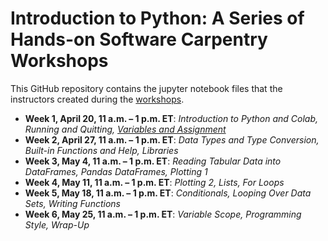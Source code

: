 # Introduction to Python: A Series of Hands-on Software Carpentry Workshops

This GitHub repository contains the jupyter notebook files that the instructors created during the [workshops](https://cbiit.github.io/p2p-datasci/2021-03-25-introduction_to_python/).

* **Week 1, April 20, 11 a.m. – 1 p.m. ET**: *Introduction to Python and Colab, Running and Quitting, [Variables and Assignment](./python_variables_and_assignment-2021-04-20.ipynb)*
* **Week 2, April 27, 11 a.m. – 1 p.m. ET**: *Data Types and Type Conversion, Built-in Functions and Help, Libraries*
* **Week 3, May 4, 11 a.m. – 1 p.m. ET**: *Reading Tabular Data into DataFrames, Pandas DataFrames, Plotting 1*
* **Week 4, May 11, 11 a.m. – 1 p.m. ET**: *Plotting 2, Lists, For Loops*
* **Week 5, May 18, 11 a.m. – 1 p.m. ET**: *Conditionals, Looping Over Data Sets, Writing Functions*
* **Week 6, May 25, 11 a.m. – 1 p.m. ET**: *Variable Scope, Programming Style, Wrap-Up*
